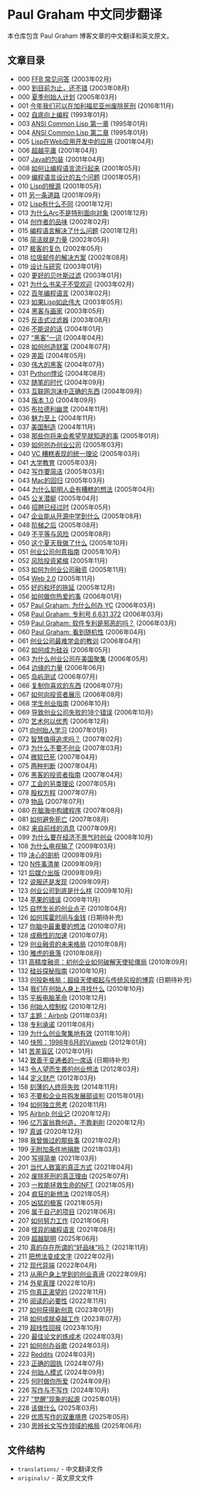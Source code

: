 # Paul Graham 中文同步翻译

本仓库包含 Paul Graham 博客文章的中文翻译和英文原文。

## 文章目录

- 000 [FFB 常见问答](https://hijiangchuan.com/paulgraham/000-02-FFB-FAQ/) (2003年02月)
- 000 [到目前为止，还不错](https://hijiangchuan.com/paulgraham/000-01-So-Far-So-Good/) (2003年08月)
- 000 [夏季创始人计划](https://hijiangchuan.com/paulgraham/000-03-Summer-Founders-Program/) (2005年03月)
- 001 [今年我们可以在加利福尼亚州废除死刑](https://hijiangchuan.com/paulgraham/001-This-Year-We-Can-End-the-Death-Penalty-in-California/) (2016年11月)
- 002 [自底向上编程](https://hijiangchuan.com/paulgraham/002-Programming-Bottom-Up/) (1993年01月)
- 003 [ANSI Common Lisp 第一章](https://hijiangchuan.com/paulgraham/003-Chapter-1-of-Ansi-Common-Lisp/) (1995年01月)
- 004 [ANSI Common Lisp 第二章](https://hijiangchuan.com/paulgraham/004-Chapter-2-of-Ansi-Common-Lisp/) (1995年01月)
- 005 [Lisp在Web应用开发中的应用](https://hijiangchuan.com/paulgraham/005-Lisp-for-Web-Based-Applications/) (2001年04月)
- 006 [超越平庸](https://hijiangchuan.com/paulgraham/006-Beating-the-Averages/) (2001年04月)
- 007 [Java的包装](https://hijiangchuan.com/paulgraham/007-Javas-Cover/) (2001年04月)
- 008 [如何让编程语言流行起来](https://hijiangchuan.com/paulgraham/008-Being-Popular/) (2001年05月)
- 009 [编程语言设计的五个问题](https://hijiangchuan.com/paulgraham/009-Five-Questions-about-Language-Design/) (2001年05月)
- 010 [Lisp的根源](https://hijiangchuan.com/paulgraham/010-The-Roots-of-Lisp/) (2001年05月)
- 011 [另一条道路](https://hijiangchuan.com/paulgraham/011-The-Other-Road-Ahead/) (2001年09月)
- 012 [Lisp有什么不同](https://hijiangchuan.com/paulgraham/012-What-Made-Lisp-Different/) (2001年12月)
- 013 [为什么Arc不是特别面向对象](https://hijiangchuan.com/paulgraham/013-Why-Arc-Isnt-Especially-Object-Oriented/) (2001年12月)
- 014 [创作者的品味](https://hijiangchuan.com/paulgraham/014-Taste-for-Makers/) (2002年02月)
- 015 [编程语言解决了什么问题](https://hijiangchuan.com/paulgraham/015-What-Languages-Fix/) (2001年12月)
- 016 [简洁就是力量](https://hijiangchuan.com/paulgraham/016-Succinctness-is-Power/) (2002年05月)
- 017 [极客的复仇](https://hijiangchuan.com/paulgraham/017-Revenge-of-the-Nerds/) (2002年05月)
- 018 [垃圾邮件的解决方案](https://hijiangchuan.com/paulgraham/018-A-Plan-for-Spam/) (2002年08月)
- 019 [设计与研究](https://hijiangchuan.com/paulgraham/019-Design-and-Research/) (2003年01月)
- 020 [更好的贝叶斯过滤](https://hijiangchuan.com/paulgraham/020-Better-Bayesian-Filtering/) (2003年01月)
- 021 [为什么书呆子不受欢迎](https://hijiangchuan.com/paulgraham/021-Why-Nerds-are-Unpopular/) (2003年02月)
- 022 [百年编程语言](https://hijiangchuan.com/paulgraham/022-The-Hundred-Year-Language/) (2003年02月)
- 023 [如果Lisp如此伟大](https://hijiangchuan.com/paulgraham/023-If-Lisp-is-So-Great/) (2003年05月)
- 024 [黑客与画家](https://hijiangchuan.com/paulgraham/024-Hackers-and-Painters/) (2003年05月)
- 025 [反击式过滤器](https://hijiangchuan.com/paulgraham/025-Filters-that-Fight-Back/) (2003年08月)
- 026 [不能说的话](https://hijiangchuan.com/paulgraham/026-What-You-Cant-Say/) (2004年01月)
- 027 [“黑客”一词](https://hijiangchuan.com/paulgraham/027-The-Word-Hacker/) (2004年04月)
- 028 [如何创造财富](https://hijiangchuan.com/paulgraham/028-How-to-Make-Wealth/) (2004年07月)
- 029 [差距](https://hijiangchuan.com/paulgraham/029-Mind-the-Gap/) (2004年05月)
- 030 [伟大的黑客](https://hijiangchuan.com/paulgraham/030-Great-Hackers/) (2004年07月)
- 031 [Python悖论](https://hijiangchuan.com/paulgraham/031-The-Python-Paradox/) (2004年08月)
- 032 [随笔的时代](https://hijiangchuan.com/paulgraham/032-The-Age-of-the-Essay/) (2004年09月)
- 033 [互联网泡沫中正确的东西](https://hijiangchuan.com/paulgraham/033-What-the-Bubble-Got-Right/) (2004年09月)
- 034 [版本 1.0](https://hijiangchuan.com/paulgraham/034-A-Version-1.0/) (2004年09月)
- 035 [布拉德利幽灵](https://hijiangchuan.com/paulgraham/035-Bradleys-Ghost/) (2004年11月)
- 036 [魅力至上](https://hijiangchuan.com/paulgraham/036-Its-Charisma-Stupid/) (2004年11月)
- 037 [美国制造](https://hijiangchuan.com/paulgraham/037-Made-in-USA/) (2004年11月)
- 038 [那些你将来会希望早就知道的事](https://hijiangchuan.com/paulgraham/038-What-Youll-Wish-Youd-Known/) (2005年01月)
- 039 [如何创办创业公司](https://hijiangchuan.com/paulgraham/039-How-to-Start-a-Startup/) (2005年03月)
- 040 [VC 糟糕表现的统一理论](https://hijiangchuan.com/paulgraham/040-A-Unified-Theory-of-VC-Suckage/) (2005年03月)
- 041 [大学教育](https://hijiangchuan.com/paulgraham/041-Undergraduation/) (2005年03月)
- 042 [写作要简洁](https://hijiangchuan.com/paulgraham/042-Writing-Briefly/) (2005年03月)
- 043 [Mac的回归](https://hijiangchuan.com/paulgraham/043-Return-of-the-Mac/) (2005年03月)
- 044 [为什么聪明人会有糟糕的想法](https://hijiangchuan.com/paulgraham/044-Why-Smart-People-Have-Bad-Ideas/) (2005年04月)
- 045 [公关潜艇](https://hijiangchuan.com/paulgraham/045-The-Submarine/) (2005年04月)
- 046 [招聘已经过时](https://hijiangchuan.com/paulgraham/046-Hiring-is-Obsolete/) (2005年05月)
- 047 [企业能从开源中学到什么](https://hijiangchuan.com/paulgraham/047-What-Business-Can-Learn-from-Open-Source/) (2005年08月)
- 048 [阶梯之后](https://hijiangchuan.com/paulgraham/048-After-the-Ladder/) (2005年08月)
- 049 [不平等与风险](https://hijiangchuan.com/paulgraham/049-Inequality-and-Risk/) (2005年08月)
- 050 [这个夏天我做了什么](https://hijiangchuan.com/paulgraham/050-What-I-Did-This-Summer/) (2005年10月)
- 051 [创业公司创意指南](https://hijiangchuan.com/paulgraham/051-Ideas-for-Startups/) (2005年10月)
- 052 [风险投资紧缩](https://hijiangchuan.com/paulgraham/052-The-Venture-Capital-Squeeze/) (2005年11月)
- 053 [如何为创业公司融资](https://hijiangchuan.com/paulgraham/053-How-to-Fund-a-Startup/) (2005年11月)
- 054 [Web 2.0](https://hijiangchuan.com/paulgraham/054-Web-2-0/) (2005年11月)
- 055 [好的和坏的拖延](https://hijiangchuan.com/paulgraham/055-Good-and-Bad-Procrastination/) (2005年12月)
- 056 [如何做你热爱的事](https://hijiangchuan.com/paulgraham/056-How-to-Do-What-You-Love/) (2006年01月)
- 057 [Paul Graham: 为什么创办 YC](https://hijiangchuan.com/paulgraham/057-why-yc/) (2006年03月)
- 058 [Paul Graham: 专利号 6,631,372](https://hijiangchuan.com/paulgraham/058-6631372/) (2006年03月)
- 059 [Paul Graham: 软件专利是邪恶的吗？](https://hijiangchuan.com/paulgraham/059-are-software-patents-evil/) (2006年03月)
- 060 [Paul Graham: 看到随机性](https://hijiangchuan.com/paulgraham/060-see-randomness/) (2006年04月)
- 061 [创业公司最难学会的教训](https://hijiangchuan.com/paulgraham/061-The-Hardest-Lessons-for-Startups-to-Learn/) (2006年04月)
- 062 [如何成为硅谷](https://hijiangchuan.com/paulgraham/062-How-to-Be-Silicon-Valley/) (2006年05月)
- 063 [为什么创业公司在美国聚集](https://hijiangchuan.com/paulgraham/063-Why-Startups-Condense-in-America/) (2006年05月)
- 064 [边缘的力量](https://hijiangchuan.com/paulgraham/064-The-Power-of-the-Marginal/) (2006年06月)
- 065 [岛屿测试](https://hijiangchuan.com/paulgraham/065-The-Island-Test/) (2006年07月)
- 066 [复制你喜欢的东西](https://hijiangchuan.com/paulgraham/066-Copy-What-You-Like/) (2006年07月)
- 067 [如何向投资者展示](https://hijiangchuan.com/paulgraham/067-How-to-Present-to-Investors/) (2006年08月)
- 068 [学生创业指南](https://hijiangchuan.com/paulgraham/068-A-Students-Guide-to-Startups/) (2006年10月)
- 069 [导致创业公司失败的18个错误](https://hijiangchuan.com/paulgraham/069-The-18-Mistakes-That-Kill-Startups/) (2006年10月)
- 070 [艺术何以优秀](https://hijiangchuan.com/paulgraham/070-How-Art-Can-Be-Good/) (2006年12月)
- 071 [向创始人学习](https://hijiangchuan.com/paulgraham/071-Learning-from-Founders/) (2007年01月)
- 072 [智慧值得追求吗？](https://hijiangchuan.com/paulgraham/072-Is-It-Worth-Being-Wise/) (2007年02月)
- 073 [为什么不要不创业](https://hijiangchuan.com/paulgraham/073-Why-to-Not-Not-Start-a-Startup/) (2007年03月)
- 074 [微软已死](https://hijiangchuan.com/paulgraham/074-Microsoft-is-Dead/) (2007年04月)
- 075 [两种判断](https://hijiangchuan.com/paulgraham/075-Two-Kinds-of-Judgement/) (2007年04月)
- 076 [黑客的投资者指南](https://hijiangchuan.com/paulgraham/076-The-Hackers-Guide-to-Investors/) (2007年04月)
- 077 [工会的另类理论](https://hijiangchuan.com/paulgraham/077-An-Alternative-Theory-of-Unions/) (2007年05月)
- 078 [股权方程](https://hijiangchuan.com/paulgraham/078-The-Equity-Equation/) (2007年07月)
- 079 [物品](https://hijiangchuan.com/paulgraham/079-Stuff/) (2007年07月)
- 080 [在脑海中构建程序](https://hijiangchuan.com/paulgraham/080-Holding-a-Program-in-Ones-Head/) (2007年08月)
- 081 [如何避免死亡](https://hijiangchuan.com/paulgraham/081-How-Not-to-Die/) (2007年08月)
- 082 [来自前线的消息](https://hijiangchuan.com/paulgraham/082-news-from-the-front/) (2007年09月)
- 099 [为什么要在经济不景气时创业](https://hijiangchuan.com/paulgraham/099-Why-to-Start-a-Startup-in-a-Bad-Economy/) (2008年10月)
- 108 [为什么电视输了](https://hijiangchuan.com/paulgraham/108-Why-TV-Lost/) (2009年03月)
- 119 [决心的剖析](https://hijiangchuan.com/paulgraham/119-The-Anatomy-of-Determination/) (2009年09月)
- 120 [N件事清单](https://hijiangchuan.com/paulgraham/120-The-List-of-N-Things/) (2009年09月)
- 121 [后媒介出版](https://hijiangchuan.com/paulgraham/121-Post-Medium-Publishing/) (2009年09月)
- 122 [说服还是发现](https://hijiangchuan.com/paulgraham/122-Persuade-xor-Discover/) (2009年09月)
- 123 [创业公司到底是什么样](https://hijiangchuan.com/paulgraham/123-What-Startups-Are-Really-Like/) (2009年10月)
- 124 [苹果的错误](https://hijiangchuan.com/paulgraham/124-Apples-Mistake/) (2009年11月)
- 125 [自然生长的创业点子](https://hijiangchuan.com/paulgraham/125-Organic-Startup-Ideas/) (2010年04月)
- 126 [如何挥霍时间与金钱](https://hijiangchuan.com/paulgraham/126-How-to-Lose-Time-and-Money/) (日期待补充)
- 127 [你脑中最重要的想法](https://hijiangchuan.com/paulgraham/127-The-Top-Idea-in-Your-Mind/) (2010年07月)
- 128 [成瘾性的加速](https://hijiangchuan.com/paulgraham/128-The-Acceleration-of-Addictiveness/) (2010年07月)
- 129 [创业融资的未来格局](https://hijiangchuan.com/paulgraham/129-The-Future-of-Startup-Funding/) (2010年08月)
- 130 [雅虎的衰落](https://hijiangchuan.com/paulgraham/130-What-Happened-to-Yahoo/) (2010年08月)
- 131 [高精度融资：初创企业如何破解天使轮僵局](https://hijiangchuan.com/paulgraham/131-High-Resolution-Fundraising/) (2010年09月)
- 132 [硅谷探秘指南](https://hijiangchuan.com/paulgraham/132-Where-to-See-Silicon-Valley/) (2010年10月)
- 133 [创投新格局：超级天使崛起与传统风投的博弈](https://hijiangchuan.com/paulgraham/133-The-New-Funding-Landscape/) (日期待补充)
- 134 [我们在创始人身上寻找什么](https://hijiangchuan.com/paulgraham/134-What-We-Look-for-in-Founders/) (2010年10月)
- 135 [平板电脑革命](https://hijiangchuan.com/paulgraham/135-Tablets/) (2010年12月)
- 136 [创始人控制权](https://hijiangchuan.com/paulgraham/136-Founder-Control/) (2010年12月)
- 137 [主题：Airbnb](https://hijiangchuan.com/paulgraham/137-Subject-Airbnb/) (2011年03月)
- 138 [专利承诺](https://hijiangchuan.com/paulgraham/138-The-Patent-Pledge/) (2011年08月)
- 139 [为什么创业聚集地有效](https://hijiangchuan.com/paulgraham/139-Why-Startup-Hubs-Work/) (2011年10月)
- 140 [快照：1998年6月的Viaweb](https://hijiangchuan.com/paulgraham/140-Snapshot-Viaweb-June-1998/) (2012年01月)
- 141 [苦差盲区](https://hijiangchuan.com/paulgraham/141-schlep-blindness/) (2012年01月)
- 142 [致善于变通者的一席话](https://hijiangchuan.com/paulgraham/142-A-Word-to-the-Resourceful/) (日期待补充)
- 143 [令人望而生畏的创业想法](https://hijiangchuan.com/paulgraham/143-Frighteningly-Ambitious-Startup-Ideas/) (2012年03月)
- 144 [定义财产](https://hijiangchuan.com/paulgraham/144-Defining-Property/) (2012年03月)
- 158 [刻薄的人终将失败](https://hijiangchuan.com/paulgraham/158-Mean-People-Fail/) (2014年11月)
- 163 [不要和企业并购发展部谈判](https://hijiangchuan.com/paulgraham/163-Dont-Talk-to-Corp-Dev/) (2015年01月)
- 194 [如何独立思考](https://hijiangchuan.com/paulgraham/194-How-to-Think-for-Yourself/) (2020年11月)
- 195 [Airbnb 创业记](https://hijiangchuan.com/paulgraham/195-The-Airbnbs/) (2020年12月)
- 196 [亿万富翁靠创造，不靠剥削](https://hijiangchuan.com/paulgraham/196-Billionaires-Build/) (2020年12月)
- 197 [真诚](https://hijiangchuan.com/paulgraham/197-Earnestness/) (2020年12月)
- 198 [我曾做过的那些事](https://hijiangchuan.com/paulgraham/198-What-I-Worked-On/) (2021年02月)
- 199 [无附加条件地捐款](https://hijiangchuan.com/paulgraham/199-Donate-Unrestricted/) (2021年03月)
- 200 [写得简单](https://hijiangchuan.com/paulgraham/200-Write-Simply/) (2021年03月)
- 201 [当代人致富的真正方式](https://hijiangchuan.com/paulgraham/201-How-People-Get-Rich-Now/) (2021年04月)
- 202 [废除死刑的真正理由](https://hijiangchuan.com/paulgraham/202-The-Real-Reason-to-End-the-Death-Penalty/) (2025年07月)
- 203 [一枚能拯救生命的NFT](https://hijiangchuan.com/paulgraham/203-An-NFT-That-Saves-Lives/) (2021年05月)
- 204 [疯狂的新想法](https://hijiangchuan.com/paulgraham/204-Crazy-New-Ideas/) (2021年05月)
- 205 [凶猛的极客](https://hijiangchuan.com/paulgraham/205-Fierce-Nerds/) (2021年05月)
- 206 [属于自己的项目](https://hijiangchuan.com/paulgraham/206-A-Project-of-Ones-Own/) (2021年06月)
- 207 [如何努力工作](https://hijiangchuan.com/paulgraham/207-How-to-Work-Hard/) (2021年06月)
- 208 [怪异的编程语言](https://hijiangchuan.com/paulgraham/208-Weird-Languages/) (2021年08月)
- 209 [超越聪明](https://hijiangchuan.com/paulgraham/209-Beyond-Smart/) (2025年06月)
- 210 [真的存在所谓的“好品味”吗？](https://hijiangchuan.com/paulgraham/210-Is-There-Such-a-Thing-as-Good-Taste/) (2021年11月)
- 211 [把想法变成文字](https://hijiangchuan.com/paulgraham/211-Putting-Ideas-into-Words/) (2022年02月)
- 212 [现代异端](https://hijiangchuan.com/paulgraham/212-Heresy/) (2022年04月)
- 213 [从用户身上学到的创业真谛](https://hijiangchuan.com/paulgraham/213-What-Ive-Learned-from-Users/) (2022年09月)
- 214 [外星真理](https://hijiangchuan.com/paulgraham/214-alien-truth/) (2022年10月)
- 215 [你真正渴望的](https://hijiangchuan.com/paulgraham/215-What-You-Want-to-Want/) (2022年11月)
- 216 [阅读的必要性](https://hijiangchuan.com/paulgraham/216-The-Need-to-Read/) (2022年11月)
- 217 [如何获得新创意](https://hijiangchuan.com/paulgraham/217-How-to-Get-New-Ideas/) (2023年01月)
- 218 [如何成就卓越工作](https://hijiangchuan.com/paulgraham/218-how-to-do-great-work/) (2023年07月)
- 219 [超线性回报](https://hijiangchuan.com/paulgraham/219-superlinear-returns/) (2023年10月)
- 220 [最佳论文的炼成术](https://hijiangchuan.com/paulgraham/220-The-Best-Essay/) (2024年03月)
- 221 [如何创办谷歌](https://hijiangchuan.com/paulgraham/221-How-to-Start-Google/) (2024年03月)
- 222 [Reddits](https://hijiangchuan.com/paulgraham/222-The-Reddits/) (2024年03月)
- 223 [正确的固执](https://hijiangchuan.com/paulgraham/223-The-Right-Kind-of-Stubborn/) (2024年07月)
- 224 [创始人模式](https://hijiangchuan.com/paulgraham/224-Founder-Mode/) (2024年09月)
- 225 [何时做你所爱](https://hijiangchuan.com/paulgraham/225-When-To-Do-What-You-Love/) (2024年09月)
- 226 [写作与不写作](https://hijiangchuan.com/paulgraham/226-Writes-and-Write-Nots/) (2024年10月)
- 227 [“觉醒”现象的起源](https://hijiangchuan.com/paulgraham/227-The-Origins-of-Wokeness/) (2025年01月)
- 228 [该做什么](https://hijiangchuan.com/paulgraham/228-what-to-do/) (2025年03月)
- 229 [优质写作的双重境界](https://hijiangchuan.com/paulgraham/229-Good-Writing/) (2025年05月)
- 230 [思辨长文写作领域的格局](https://hijiangchuan.com/paulgraham/230-The-Shape-of-the-Essay-Field/) (2025年06月)

## 文件结构

- `translations/` - 中文翻译文件
- `originals/` - 英文原文文件

